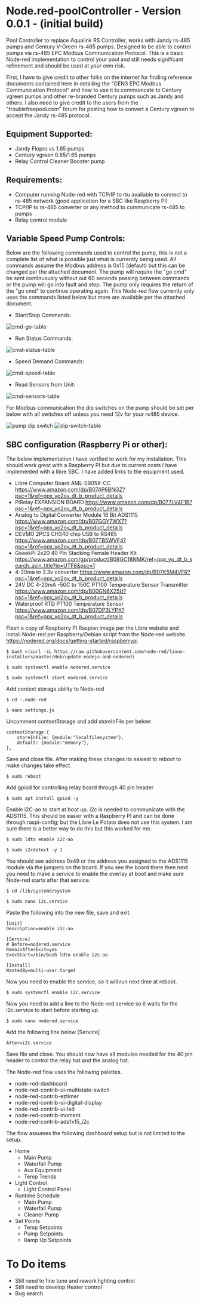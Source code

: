 # Node.red-poolController - Version 0.0.1 - (initial build)
Pool Controller to replace Aqualink RS Controller, works with Jandy rs-485 pumps and Century V-Green rs-485 pumps.  Designed to be able to control pumps via rs-485 EPC Modbus Communication Protocol.  This is a basic Node-red implementation to control your pool and still needs significant refinement and should be used at your own risk. 

First, I have to give credit to other folks on the internet for finding reference documents contained here in detailing the "GEN3 EPC Modbus Communication Protocol" and how to use it to communicate to Century vgreen pumps and other re-branded Century pumps such as Jandy and others.  I also need to give credit to the users from the "troublefreepool.com" forum for posting how to convert a Century vgreen to accept the Jandy rs-485 protocol.  


## Equipment Supported:
  - Jandy Flopro vs 1.65 pumps
  - Century vgreen 0.85/1.65 pumps
  - Relay Control Cleaner Booster pump

## Requirements:
  - Computer running Node-red with TCP/IP to rtu available to connect to rs-485 network (good application for a SBC like Raspberry PI)
  - TCP/IP to rs-485 converter or any method to communicate rs-485 to pumps
  - Relay control module 

## Variable Speed Pump Controls:
    
Below are the following commands used to control the pump, this is not a complete list of what is possible just what is currently being used.  All commands assume the Modbus address is 0x15 (default) but this can be changed per the attached document.  The pump will require the "go cmd" be sent continuously without out 60 seconds passing between commands or the pump will go into fault and stop.  The pump only requires the return of the "go cmd" to continue operating again.  This Node-red flow currently only uses the commands listed below but more are available per the attached document.

  - Start/Stop Commands:
 
![cmd-go-table](https://user-images.githubusercontent.com/104328486/220181947-189d1e18-ca7b-4f9b-a57f-ce6e74df8244.png)

  - Run Status Commands:
 
![cmd-status-table](https://user-images.githubusercontent.com/104328486/220181960-a7a79241-fe4f-4a53-a0b8-79bc7b55ba94.png)

  - Speed Demand Commands:
 
![cmd-speed-table](https://user-images.githubusercontent.com/104328486/220181978-7ce8fd86-f68a-4b9b-878e-0e29ee20520d.png)

  - Read Sensors from Unit:
  
![cmd-sensors-table](https://user-images.githubusercontent.com/104328486/220202703-0fd5c7f1-c8d2-467a-9e9e-c8e811f50ee6.png)


For Modbus communication the dip switches on the pump should be set per below with all switches off unless you need 12v for your rs485 device.  

![pump dip switch](https://user-images.githubusercontent.com/104328486/220182459-9658c7fa-7820-4331-b1cf-4885da9468cc.png)
![dip-switch-table](https://user-images.githubusercontent.com/104328486/220189544-5e4f9789-2fe1-46ec-b84c-08379fd7505a.png)

## SBC configuration (Raspberry Pi or other):
The below implementation I have verified to work for my installation.  This should work great with a Raspberry PI but due to current costs I have implemented with a libre SBC.  I have added links to the equipment used.  

  - Libre Computer Board AML-S905X-CC
  https://www.amazon.com/dp/B074P6BNGZ?psc=1&ref=ppx_yo2ov_dt_b_product_details
  - PiRelay EXPANSION BOARD
  https://www.amazon.com/dp/B077LV4F1B?psc=1&ref=ppx_yo2ov_dt_b_product_details
  - Analog to Digital Converter Module 16 Bit ADS1115 
  https://www.amazon.com/dp/B07GGY7WX7?psc=1&ref=ppx_yo2ov_dt_b_product_details
  - DEVMO 2PCS CH340 chip USB to RS485
  https://www.amazon.com/dp/B07TB5WVF4?psc=1&ref=ppx_yo2ov_dt_b_product_details
  - GeeekPi 2x20 40 Pin Stacking Female Header Kit
  https://www.amazon.com/gp/product/B08GC18NMK/ref=ppx_yo_dt_b_search_asin_title?ie=UTF8&psc=1
  - 4-20ma to 3.3v converter
  https://www.amazon.com/dp/B07K5M4VFR?psc=1&ref=ppx_yo2ov_dt_b_product_details
  - 24V DC 4-20mA -50C to 150C PT100 Temperature Sensor Transmitter 
  https://www.amazon.com/dp/B00GN6X25U?psc=1&ref=ppx_yo2ov_dt_b_product_details
  - Waterproof RTD PT100 Temperature Sensor
  https://www.amazon.com/dp/B07DP3LYPX?psc=1&ref=ppx_yo2ov_dt_b_product_details
  
Flash a copy of Raspberry PI Raspian image per the Libre website and install Node-red per Raspberry/Debian script from the Node-red website.  https://nodered.org/docs/getting-started/raspberrypi

    $ bash <(curl -sL https://raw.githubusercontent.com/node-red/linux-installers/master/deb/update-nodejs-and-nodered)

    $ sudo systemctl enable nodered.service

    $ sudo systemctl start nodered.service

Add context storage ability to Node-red

    $ cd ~.node-red
    
    $ nano settings.js
    
Uncomment contextStorage and add storeInFile per below:

```
contextStorage:{
    storeInFile: {module:"localfilesystem"},
    default: {module:"memory"},
},
```
Save and close file.  After making these changes its easiest to reboot to make changes take effect.  

    $ sudo reboot

Add gpiod for controlling relay board through 40 pin header

    $ sudo apt install gpiod -y

Enable i2C-ao to start at boot up.  i2c is needed to communicate with the ADS1115.  This should be easier with a Raspberry PI and can be done through raspi-config; but the Libre Le Potato does not use this system.  I am sure there is a better way to do this but this worked for me.  

    $ sudo ldto enable i2c-ao

    $ sudo i2cdetect -y 1

You should see address 0x49 or the address you assigned to the ADS1115 module via the jumpers on the board.  If you see the board there then next you need to make a service to enable the overlay at boot and make sure Node-red starts after that service.  

    $ cd /lib/systemd/system

    $ sudo nano i2c.service

Paste the following into the new file, save and exit.  

```
[Unit]
Description=enable i2c-ao

[Service]
# Before=nodered.service
RemainAfterExit=yes
ExecStart=/bin/bash ldto enable i2c-ao

[Install]
WantedBy=multi-user.target
```
Now you need to enable the service, so it will run next time at reboot.  

    $ sudo systemctl enable i2c.service

Now you need to add a line to the Node-red service so it waits for the i2c.service to start before starting up.  

    $ sudo nano nodered.service

Add the following line below [Service]

    After=i2c.service

Save file and close.  You should now have all modules needed for the 40 pin header to control the relay hat and the analog hat.  

The Node-red flow uses the following palettes.  
  - node-red-dashboard
  - node-red-contrib-ui-multistate-switch
  - node-red-contrib-eztimer
  - node-red-contrib-ui-digital-display
  - node-red-contrib-ui-led
  - node-red-contrib-moment
  - node-red-contrib-ads1x15_i2c
  
The flow assumes the following dashboard setup but is not limited to the setup.  
  - Home
    - Main Pump
    - Waterfall Pump
    - Aux Equipment
    - Temp Trends
  - Light Control
    - Light Control Panel
  - Runtime Schedule
    - Main Pump
    - Waterfall Pump
    - Cleaner Pump
  - Set Points
    - Temp Setpoints
    - Pump Setpoints
    - Ramp Up Setpoints
    

# To Do items

  - Still need to fine tune and rework lighting control
  - Still need to develop Heater control
  - Bug search
  
